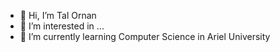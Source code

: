 - 👋 Hi, I’m Tal Ornan
- 👀 I’m interested in ...
- 🌱 I’m currently learning Computer Science in Ariel University


<!---
talornan/talornan is a ✨ special ✨ repository because its `README.md` (this file) appears on your GitHub profile.
You can click the Preview link to take a look at your changes.
--->
